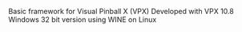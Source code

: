 Basic framework for Visual Pinball X (VPX)
Developed with VPX 10.8 Windows 32 bit version using WINE on Linux

